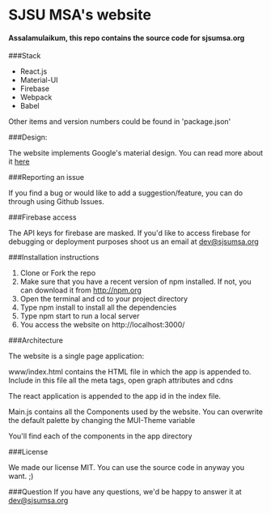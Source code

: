 # SJSU MSA's website
  
 #### Assalamulaikum, this repo contains the source code for sjsumsa.org
 
 ###Stack
 
 * React.js
 * Material-UI
 * Firebase
 * Webpack
 * Babel
 
 Other items and version numbers could be found in 'package.json'

 
 ###Design: 
 
 <p> The website implements Google's material design. You can read more about it <a href="google.com">here</a>
 
 ###Reporting an issue
 
 If you find a bug or would like to add a suggestion/feature, you can do through using Github Issues.
  
  ###Firebase access
  
  The API keys for firebase are masked. If you'd like to access firebase for debugging or deployment purposes shoot us an email at dev@sjsumsa.org
  
  ###Installation instructions
  
  1. Clone or Fork the repo
  2. Make sure that you have a recent version of npm installed. If not, you can download it from http://npm.org
  3. Open the terminal and cd to your project directory
  4. Type npm install to install all the dependencies
  5. Type npm start to run a local server
  6. You access the website on http://localhost:3000/
  
  ###Architecture
  
  The website is a single page application:
  
  www/index.html contains the HTML file in which the app is appended to. Include in this file all the meta tags, open graph attributes and cdns
  
  The react application is appended to the app id in the index file.
   
  Main.js contains all the Components used by the website. You can overwrite the default palette by changing the MUI-Theme variable

  You'll find each of the components in the app directory
  
  ###License
  
  We made our license MIT. You can use the source code in anyway you want. ;) 
  
  ###Question
  If you have any questions, we'd be happy to answer it at dev@sjsumsa.org